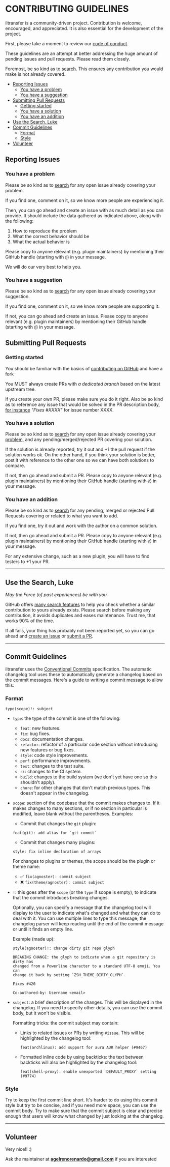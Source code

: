 # CONTRIBUTING GUIDELINES

iltransfer is a community-driven project. Contribution is welcome, encouraged, and appreciated.
It is also essential for the development of the project.

First, please take a moment to review our [code of conduct](CODE_OF_CONDUCT.md).

These guidelines are an attempt at better addressing the huge amount of pending
issues and pull requests. Please read them closely.

Foremost, be so kind as to [search](#use-the-search-luke). This ensures any contribution
you would make is not already covered.

<!-- TOC updateonsave:true depthfrom:2 -->

-   [Reporting Issues](#reporting-issues)
    -   [You have a problem](#you-have-a-problem)
    -   [You have a suggestion](#you-have-a-suggestion)
-   [Submitting Pull Requests](#submitting-pull-requests)
    -   [Getting started](#getting-started)
    -   [You have a solution](#you-have-a-solution)
    -   [You have an addition](#you-have-an-addition)
-   [Use the Search, Luke](#use-the-search-luke)
-   [Commit Guidelines](#commit-guidelines)
    -   [Format](#format)
    -   [Style](#style)
-   [Volunteer](#volunteer)

<!-- /TOC -->

## Reporting Issues

### You have a problem

Please be so kind as to [search](#use-the-search-luke) for any open issue already covering
your problem.

If you find one, comment on it, so we know more people are experiencing it.

Then, you can go ahead and create an issue with as much detail as you can provide.
It should include the data gathered as indicated above, along with the following:

1. How to reproduce the problem
2. What the correct behavior should be
3. What the actual behavior is

Please copy to anyone relevant (e.g. plugin maintainers) by mentioning their GitHub handle
(starting with `@`) in your message.

We will do our very best to help you.

### You have a suggestion

Please be so kind as to [search](#use-the-search-luke) for any open issue already covering
your suggestion.

If you find one, comment on it, so we know more people are supporting it.

If not, you can go ahead and create an issue. Please copy to anyone relevant (e.g. plugin
maintainers) by mentioning their GitHub handle (starting with `@`) in your message.

## Submitting Pull Requests

### Getting started

You should be familiar with the basics of
[contributing on GitHub](https://help.github.com/articles/using-pull-requests) and have a fork

You MUST always create PRs with _a dedicated branch_ based on the latest upstream tree.

If you create your own PR, please make sure you do it right. Also be so kind as to reference
any issue that would be solved in the PR description body,
[for instance](https://help.github.com/articles/closing-issues-via-commit-messages/)
_"Fixes #XXXX"_ for issue number XXXX.

### You have a solution

Please be so kind as to [search](#use-the-search-luke) for any open issue already covering
your [problem](#you-have-a-problem), and any pending/merged/rejected PR covering your solution.

If the solution is already reported, try it out and +1 the pull request if the
solution works ok. On the other hand, if you think your solution is better, post
it with reference to the other one so we can have both solutions to compare.

If not, then go ahead and submit a PR. Please copy to anyone relevant (e.g. plugin
maintainers) by mentioning their GitHub handle (starting with `@`) in your message.

### You have an addition

Please be so kind as to [search](#use-the-search-luke) for any pending, merged or rejected Pull Requests
covering or related to what you want to add.

If you find one, try it out and work with the author on a common solution.

If not, then go ahead and submit a PR. Please copy to anyone relevant (e.g. plugin
maintainers) by mentioning their GitHub handle (starting with `@`) in your message.

For any extensive change, such as a new plugin, you will have to find testers to +1 your PR.

---

## Use the Search, Luke

_May the Force (of past experiences) be with you_

GitHub offers [many search features](https://help.github.com/articles/searching-github/)
to help you check whether a similar contribution to yours already exists. Please search
before making any contribution, it avoids duplicates and eases maintenance. Trust me,
that works 90% of the time.

If all fails, your thing has probably not been reported yet, so you can go ahead
and [create an issue](#reporting-issues) or [submit a PR](#submitting-pull-requests).

---

## Commit Guidelines

iltransfer uses the [Conventional Commits](https://www.conventionalcommits.org/en/v1.0.0/)
specification. The automatic changelog tool uses these to automatically generate
a changelog based on the commit messages. Here's a guide to writing a commit message
to allow this:

### Format

```
type(scope)!: subject
```

-   `type`: the type of the commit is one of the following:

    -   `feat`: new features.
    -   `fix`: bug fixes.
    -   `docs`: documentation changes.
    -   `refactor`: refactor of a particular code section without introducing
        new features or bug fixes.
    -   `style`: code style improvements.
    -   `perf`: performance improvements.
    -   `test`: changes to the test suite.
    -   `ci`: changes to the CI system.
    -   `build`: changes to the build system (we don't yet have one so this shouldn't apply).
    -   `chore`: for other changes that don't match previous types. This doesn't appear
        in the changelog.

-   `scope`: section of the codebase that the commit makes changes to. If it makes changes to
    many sections, or if no section in particular is modified, leave blank without the parentheses.
    Examples:

    -   Commit that changes the `git` plugin:

    ```
    feat(git): add alias for `git commit`
    ```

    -   Commit that changes many plugins:

    ```
    style: fix inline declaration of arrays
    ```

    For changes to plugins or themes, the scope should be the plugin or theme name:

    -   ✅ `fix(agnoster): commit subject`
    -   ❌ `fix(theme/agnoster): commit subject`

-   `!`: this goes after the `scope` (or the `type` if scope is empty), to indicate that the commit
    introduces breaking changes.

    Optionally, you can specify a message that the changelog tool will display to the user to indicate
    what's changed and what they can do to deal with it. You can use multiple lines to type this message;
    the changelog parser will keep reading until the end of the commit message or until it finds an empty
    line.

    Example (made up):

    ```
    style(agnoster)!: change dirty git repo glyph

    BREAKING CHANGE: the glyph to indicate when a git repository is dirty has
    changed from a Powerline character to a standard UTF-8 emoji. You can
    change it back by setting `ZSH_THEME_DIRTY_GLYPH`.

    Fixes #420

    Co-authored-by: Username <email>
    ```

-   `subject`: a brief description of the changes. This will be displayed in the changelog. If you need
    to specify other details, you can use the commit body, but it won't be visible.

    Formatting tricks: the commit subject may contain:

    -   Links to related issues or PRs by writing `#issue`. This will be highlighted by the changelog tool:

        ```
        feat(archlinux): add support for aura AUR helper (#9467)
        ```

    -   Formatted inline code by using backticks: the text between backticks will also be highlighted by
        the changelog tool:
        ```
        feat(shell-proxy): enable unexported `DEFAULT_PROXY` setting (#9774)
        ```

### Style

Try to keep the first commit line short. It's harder to do using this commit style but try to be
concise, and if you need more space, you can use the commit body. Try to make sure that the commit
subject is clear and precise enough that users will know what changed by just looking at the changelog.

---

## Volunteer

Very nice!! :)

Ask the maintainer at [**agelrenorenardo@gmail.com**](mailto:agelrenorenardo@gmail.com) if you are interested
